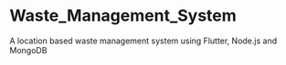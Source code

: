 # Waste_Management_System
A location based waste management system using Flutter, Node.js and MongoDB
